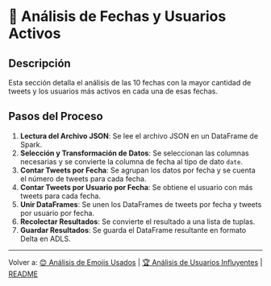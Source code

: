 # 📅 Análisis de Fechas y Usuarios Activos

## Descripción
Esta sección detalla el análisis de las 10 fechas con la mayor cantidad de tweets y los usuarios más activos en cada una de esas fechas.

## Pasos del Proceso
1. **Lectura del Archivo JSON**: Se lee el archivo JSON en un DataFrame de Spark.
2. **Selección y Transformación de Datos**: Se seleccionan las columnas necesarias y se convierte la columna de fecha al tipo de dato `date`.
3. **Contar Tweets por Fecha**: Se agrupan los datos por fecha y se cuenta el número de tweets para cada fecha.
4. **Contar Tweets por Usuario por Fecha**: Se obtiene el usuario con más tweets para cada fecha.
5. **Unir DataFrames**: Se unen los DataFrames de tweets por fecha y tweets por usuario por fecha.
6. **Recolectar Resultados**: Se convierte el resultado a una lista de tuplas.
7. **Guardar Resultados**: Se guarda el DataFrame resultante en formato Delta en ADLS.

---

Volver a: [😊 Análisis de Emojis Usados](q2_memory.md) | [🏆 Análisis de Usuarios Influyentes](q3_memory.md) | [README](../README.md)

